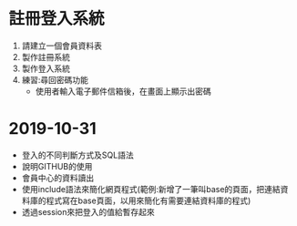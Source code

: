 # 註冊登入系統
1. 請建立一個會員資料表
2. 製作註冊系統
3. 製作登入系統
4. 練習:尋回密碼功能
    * 使用者輸入電子郵件信箱後，在畫面上顯示出密碼
# 2019-10-31
- 登入的不同判斷方式及SQL語法
- 說明GITHUB的使用
- 會員中心的資料讀出
- 使用include語法來簡化網頁程式(範例:新增了一筆叫base的頁面，把連結資料庫的程式寫在base頁面，以用來簡化有需要連結資料庫的程式)
- 透過session來把登入的值給暫存起來